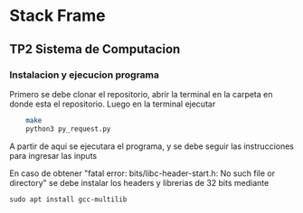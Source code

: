 # Stack Frame 

## TP2 Sistema de Computacion

### Instalacion y ejecucion programa

Primero se debe clonar el repositorio, abrir la terminal en la carpeta en donde esta el repositorio. Luego en la terminal ejecutar 

```bash
    make
    python3 py_request.py
```
A partir de aqui se ejecutara el programa, y se debe seguir las instrucciones para ingresar las inputs

En caso de obtener "fatal error: bits/libc-header-start.h: No such file or directory" se debe instalar los headers y librerias de 32 bits mediante

```
sudo apt install gcc-multilib
```